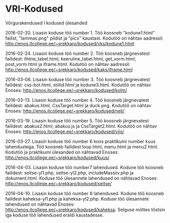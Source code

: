 # VRI-Kodused
Võrgurakendused I kodused ülesanded

2016-02-20. Lisasin koduse töö number 1. Töö koosneb "kodune1.html" failist, "lammas.png" pildist ja "pics" kaustast. Kodutöö on nähtav aadressil: http://enos.itcollege.ee/~srekkaro/kodused/yks/kodune1.html

2016-02-24. Lisasin koduse töö number 2. Töö koosneb järgnevatest failidest: lihtne_tabel.html, keeruline_tabel.html, get_vorm.html, post_vorm.html ja iframe.html. Kodutöö on nähtav aadressil: http://enos.itcollege.ee/~srekkaro/kodused/kaks/iframe.html

2016-03-06. Lisasin koduse töö number 3. Töö koosneb järgnevatest failidest: css-bot.html, stiilid.html ja kodune3.html. Kodutöö on nähtav Enoses: http://enos.itcollege.ee/~srekkaro/kodused/kolm/

2016-03-13. Lisasin koduse töö number 4. Töö koosneb järgnevatest failidest: abakus.html, CssTarget.html ja duck.png. Kodutöö on nähtav Enoses: http://enos.itcollege.ee/~srekkaro/kodused/neli/

2016-03-19. Lisasin koduse töö number 5. Töö koosneb järgnevatest failidest: abakus2.html, abakus.js ja CssTarget2.html. Kodutöö on nähtav Enoses: http://enos.itcollege.ee/~srekkaro/kodused/viis/

2016-03-27. Lisasin koduse töö number 6 koos praktikumi number kuus lahendustega. Töö koosneb failidest loop.html, menu.html ja menu2.html. Kodutöö ja praktikumi ülesanded on nähtavad Enoses: http://enos.itcollege.ee/~srekkaro/kodused/kuus/ 

2016-04-03. Lisasin koduse töö number7 lahendused. Kodune töö koosneb failidest: seitse-yl1.php, seitse-yl2.php, includeMassiiv.php ja dokument.html. Koduse töö ülesannete lahendused on nähtavad Enoses: http://enos.itcollege.ee/~srekkaro/kodused/seitse/

2016-04-10. Lisasin koduse töö number 8 lahendused. Kodune töö koosneb failidest kaheksa-yl1.php ja kaheksa-yl2.php. Koduse töö ülesannete lahendused on nähtavad Enoses: http://enos.itcollege.ee/~srekkaro/kodused/kaheksa.
Selguse mõttes tõstsin iga koduse töö lahendused eraldi kaustadesse.
